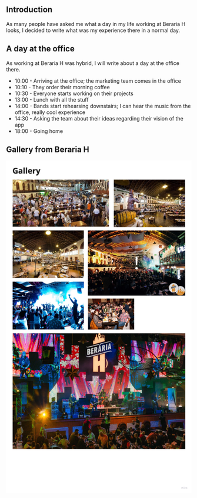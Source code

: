 ## Introduction
As many people have asked me what a day in my life working at Beraria H looks, I decided to write what was my experience there in a normal day.

## A day at the office
As working at Beraria H was hybrid, I will write about a day at the office there. 

- 10:00 - Arriving at the office; the marketing team comes in the office
- 10:10 - They order their morning coffee
- 10:30 - Everyone starts working on their projects
- 13:00 - Lunch with all the stuff
- 14:00 - Bands start rehearsing downstairs; I can hear the music from the office, really cool experience
- 14:30 - Asking the team about their ideas regarding their vision of the app
- 18:00 - Going home

## Gallery from Beraria H

![BerariaH_App_-_Gallery](uploads/4a2c1b34d64cab1c0f4a2fae0135ac26/BerariaH_App_-_Gallery.jpg)

